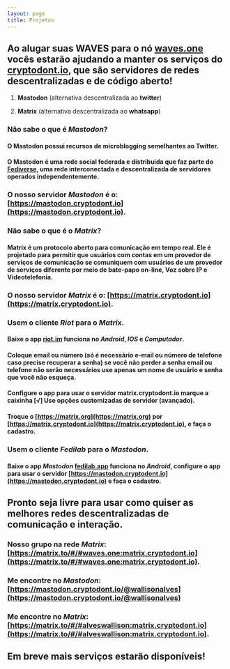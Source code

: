 ```yaml
---
layout: page
title: Projetos
---
```


## Ao alugar suas WAVES para o nó [waves.one](https://waves.one) vocês estarão ajudando a manter os serviços do [cryptodont.io](https://cryptodont.io), que são servidores de redes descentralizadas e de código aberto!

1. **Mastodon** (alternativa descentralizada  ao **twitter**)

2. **Matrix** (alternativa descentralizada  ao **whatsapp**)

### Não sabe o que é _Mastodon_?
#### O Mastodon possui recursos de microblogging semelhantes ao Twitter.
#### O Mastodon é uma rede social federada e distribuída que faz parte do [Fediverse](https://en.wikipedia.org/wiki/Fediverse), uma rede interconectada e descentralizada de servidores operados independentemente.
### O nosso servidor _Mastodon_ é o: [https://mastodon.cryptodont.io](https://mastodon.cryptodont.io).


### Não sabe o que é o _Matrix_?
#### Matrix é um protocolo aberto para comunicação em tempo real. Ele é projetado para permitir que usuários com contas em um provedor de serviços de comunicação se comuniquem com usuários de um provedor de serviços diferente por meio de bate-papo on-line, Voz sobre IP e Videotelefonia. 
### O nosso servidor _Matrix_ é o: [https://matrix.cryptodont.io](https://matrix.cryptodont.io).

### Usem o cliente _Riot_ para o _Matrix_.
#### Baixe o app [riot.im](https://riot.im) funciona no _Android_, _IOS_ e _Computador_.

#### Coloque email ou número (só é necessário e-mail ou número de telefone caso precise recuperar a senha) se você não perder a senha email ou telefone não serão necessários use apenas um nome de usuário e senha que você não esqueça.
#### Configure o app para usar o servidor matrix.cryptodont.io marque a caixinha [√] Use opções customizadas de servidor (avançado).
#### Troque o [https://matrix.org](https://matrix.org) por [https://matrix.cryptodont.io](https://matrix.cryptodont.io), e faça o cadastro.

### Usem o cliente _Fedilab_ para o _Mastodon_.
#### Baixe o app _Mastodon_ [fedilab.app](https://fedilab.app) funciona no _Android_, configure o app para usar o servidor [https://mastodon.cryptodont.io](https://mastodon.cryptodont.io) e faça o cadastro.

## Pronto seja livre para usar como quiser as melhores redes descentralizadas de comunicação e interação.

### Nosso grupo na rede _Matrix_: [https://matrix.to/#/#waves.one:matrix.cryptodont.io](https://matrix.to/#/#waves.one:matrix.cryptodont.io).

### Me encontre no _Mastodon_: [https://mastodon.cryptodont.io/@wallisonalves](https://mastodon.cryptodont.io/@wallisonalves)
### Me encontre no _Matrix_: [https://matrix.to/#/#alveswallison:matrix.cryptodont.io](https://matrix.to/#/#alveswallison:matrix.cryptodont.io).

## Em breve mais serviços estarão disponíveis!

